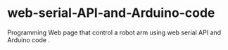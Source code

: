 # web-serial-API-and-Arduino-code
Programming Web page that control a robot arm using web serial API and Arduino code .
